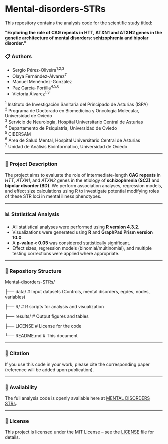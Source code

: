 # Mental-disorders-STRs

This repository contains the analysis code for the scientific study titled:

**"Exploring the role of CAG repeats in HTT, ATXN1 and ATXN2 genes in the genetic architecture of mental disorders: schizophrenia and bipolar disorder."**

### 📋 Authors

- Sergio Pérez-Oliveira<sup>1,2,3</sup>
- Olaya Fernández-Álvarez<sup>7</sup>
- Manuel Menéndez-González
- Paz García-Portilla<sup>4,5,6</sup>
- Victoria Álvarez<sup>1,3</sup>

<sup>1</sup> Instituto de Investigación Sanitaria del Principado de Asturias (ISPA)  
<sup>2</sup> Programa de Doctorado en Biomedicina y Oncología Molecular, Universidad de Oviedo  
<sup>3</sup> Servicio de Neurología, Hospital Universitario Central de Asturias  
<sup>4</sup> Departamento de Psiquiatría, Universidad de Oviedo  
<sup>5</sup> CIBERSAM  
<sup>6</sup> Área de Salud Mental, Hospital Universitario Central de Asturias  
<sup>7</sup> Unidad de Análisis Bioinformático, Universidad de Oviedo

---

### 🧠 Project Description

The project aims to evaluate the role of intermediate-length **CAG repeats** in *HTT*, *ATXN1*, and *ATXN2* genes in the etiology of **schizophrenia (SCZ)** and **bipolar disorder (BD)**. We perform association analyses, regression models, and effect size calculations using R to investigate potential modifying roles of these STR loci in mental illness phenotypes.

---

### 📊 Statistical Analysis

- All statistical analyses were performed using **R version 4.3.2**.
- Visualizations were generated using **R** and **GraphPad Prism version 10.0**.
- A **p-value < 0.05** was considered statistically significant.
- Effect sizes, regression models (binomial/multinomial), and multiple testing corrections were applied where appropriate.

---

### 📁 Repository Structure

Mental-disorders-STRs/

├── data/ # Input datasets (Controls, mental disorders, egdes, nodes, variables)

├── R/ # R scripts for analysis and visualization

├── results/ # Output figures and tables

├── LICENSE # License for the code

└── README.md # This document

---

### 📌 Citation

If you use this code in your work, please cite the corresponding paper (reference will be added upon publication).

---

### 📎 Availability

The full analysis code is openly available here at [MENTAL DISORDERS STRs](https://github.com/sergio30po/Mental-disorders-STRs).

---

### 📜 License

This project is licensed under the MIT License – see the [LICENSE](LICENSE) file for details.
